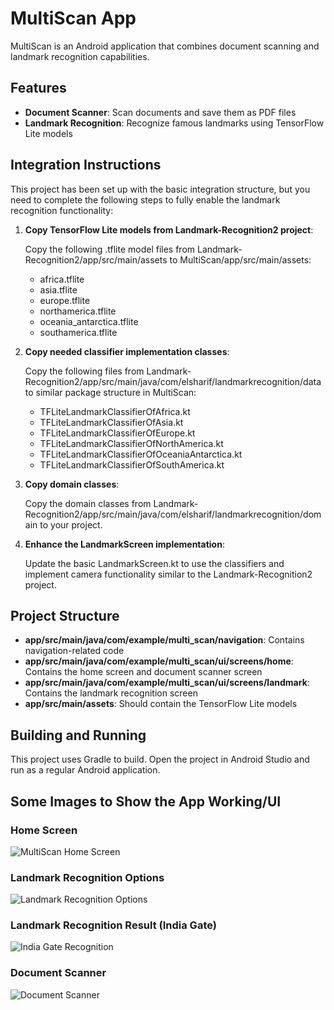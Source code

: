 # MultiScan App

MultiScan is an Android application that combines document scanning and landmark recognition capabilities.

## Features

- **Document Scanner**: Scan documents and save them as PDF files
- **Landmark Recognition**: Recognize famous landmarks using TensorFlow Lite models

## Integration Instructions

This project has been set up with the basic integration structure, but you need to complete the following steps to fully enable the landmark recognition functionality:

1. **Copy TensorFlow Lite models from Landmark-Recognition2 project**:
   
   Copy the following .tflite model files from Landmark-Recognition2/app/src/main/assets to MultiScan/app/src/main/assets:
   
   - africa.tflite
   - asia.tflite
   - europe.tflite
   - northamerica.tflite
   - oceania_antarctica.tflite
   - southamerica.tflite

2. **Copy needed classifier implementation classes**:

   Copy the following files from Landmark-Recognition2/app/src/main/java/com/elsharif/landmarkrecognition/data to similar package structure in MultiScan:
   
   - TFLiteLandmarkClassifierOfAfrica.kt
   - TFLiteLandmarkClassifierOfAsia.kt
   - TFLiteLandmarkClassifierOfEurope.kt
   - TFLiteLandmarkClassifierOfNorthAmerica.kt
   - TFLiteLandmarkClassifierOfOceaniaAntarctica.kt
   - TFLiteLandmarkClassifierOfSouthAmerica.kt

3. **Copy domain classes**:
   
   Copy the domain classes from Landmark-Recognition2/app/src/main/java/com/elsharif/landmarkrecognition/domain to your project.

4. **Enhance the LandmarkScreen implementation**:

   Update the basic LandmarkScreen.kt to use the classifiers and implement camera functionality similar to the Landmark-Recognition2 project.

## Project Structure

- **app/src/main/java/com/example/multi_scan/navigation**: Contains navigation-related code
- **app/src/main/java/com/example/multi_scan/ui/screens/home**: Contains the home screen and document scanner screen
- **app/src/main/java/com/example/multi_scan/ui/screens/landmark**: Contains the landmark recognition screen
- **app/src/main/assets**: Should contain the TensorFlow Lite models

## Building and Running

This project uses Gradle to build. Open the project in Android Studio and run as a regular Android application.

## Some Images to Show the App Working/UI

### Home Screen
![MultiScan Home Screen](https://raw.githubusercontent.com/LordAizen1/MultiScan/main/home-screen.jpeg)

### Landmark Recognition Options
![Landmark Recognition Options](https://raw.githubusercontent.com/LordAizen1/MultiScan/main/landmark-options.jpeg)

### Landmark Recognition Result (India Gate)
![India Gate Recognition](https://raw.githubusercontent.com/LordAizen1/MultiScan/main/landmark-result.jpeg)

### Document Scanner
![Document Scanner](https://raw.githubusercontent.com/LordAizen1/MultiScan/main/document-scanner.jpeg)
